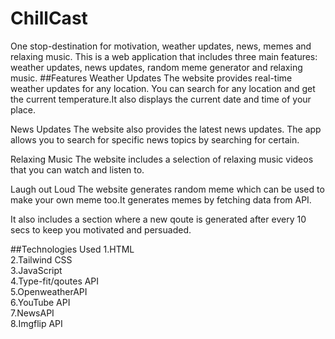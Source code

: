# ChillCast
One stop-destination for motivation, weather updates, news, memes and relaxing music.
This is a web application that includes three main features: weather updates, news updates, random meme generator and relaxing music.
##Features
Weather Updates
The website provides real-time weather updates for any location. You can search for any location and get the current temperature.It also displays the current date and time of your place.

News Updates
The website also provides the latest news updates. The app allows you to search for specific news topics by searching for certain.

Relaxing Music
The website includes a selection of relaxing music videos that you can watch and listen to.

Laugh out Loud
The website generates random meme which can be used to make your own meme too.It generates memes by fetching data from API.

It also includes a section where a new qoute is generated after every 10 secs to keep you motivated and persuaded.

##Technologies Used
1.HTML<br />
2.Tailwind CSS<br />
3.JavaScript<br />
4.Type-fit/qoutes API<br />
5.OpenweatherAPI<br />
6.YouTube API<br />
7.NewsAPI<br />
8.Imgflip API<br />
